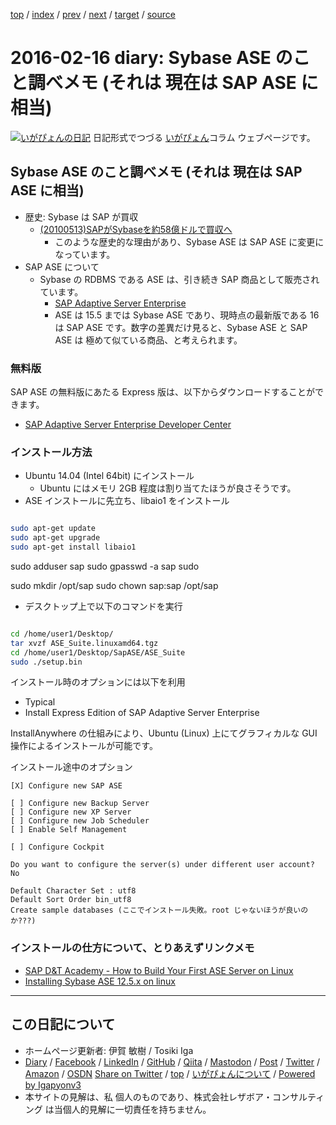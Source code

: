 [top](../index.html) 
 / [index](index.html) 
 / [prev](ig160215.html) 
 / [next](ig160217.html) 
 / [target](https://www.igapyon.jp/igapyon/diary/2016/ig160216.html) 
 / [source](https://github.com/igapyon/diary/blob/master/2016/ig160216.src.md) 

2016-02-16 diary: Sybase ASE のこと調べメモ (それは 現在は SAP ASE に相当)
=====================================================================================================
[![いがぴょんの日記](https://www.igapyon.jp/igapyon/diary/images/iga202308_128.jpg "いがぴょん")](https://www.igapyon.jp/igapyon/diary/memo/memoigapyon.html) 日記形式でつづる [いがぴょん](https://www.igapyon.jp/igapyon/diary/memo/memoigapyon.html)コラム ウェブページです。

## Sybase ASE のこと調べメモ (それは 現在は SAP ASE に相当)


* 歴史: Sybase は SAP が買収
  * [(20100513)SAPがSybaseを約58億ドルで買収へ](http://itpro.nikkeibp.co.jp/article/NEWS/20100513/347978/)
    * このような歴史的な理由があり、Sybase ASE は SAP ASE に変更になっています。
* SAP ASE について
  * Sybase の RDBMS である ASE は、引き続き SAP 商品として販売されています。
    * [SAP Adaptive Server Enterprise](http://help.sap.com/adaptive-server-enterprise/)
    * ASE は 15.5 までは Sybase ASE であり、現時点の最新版である 16 は SAP ASE です。数字の差異だけ見ると、Sybase ASE と SAP ASE は 極めて似ている商品、と考えられます。



### 無料版

SAP ASE の無料版にあたる Express 版は、以下からダウンロードすることができます。

* [SAP Adaptive Server Enterprise Developer Center](http://scn.sap.com/community/developer-center/oltp-db)



### インストール方法


* Ubuntu 14.04 (Intel 64bit) にインストール
  * Ubuntu にはメモリ 2GB 程度は割り当てたほうが良さそうです。
* ASE インストールに先立ち、libaio1 をインストール

```sh

sudo apt-get update
sudo apt-get upgrade
sudo apt-get install libaio1
```


sudo adduser sap
sudo gpasswd -a sap sudo

sudo mkdir /opt/sap
sudo chown sap:sap /opt/sap


* デスクトップ上で以下のコマンドを実行

```sh

cd /home/user1/Desktop/
tar xvzf ASE_Suite.linuxamd64.tgz 
cd /home/user1/Desktop/SapASE/ASE_Suite
sudo ./setup.bin
```

インストール時のオプションには以下を利用

* Typical
* Install Express Edition of SAP Adaptive Server Enterprise

InstallAnywhere の仕組みにより、Ubuntu (Linux) 上にてグラフィカルな GUI 操作によるインストールが可能です。

インストール途中のオプション

```
[X] Configure new SAP ASE

[ ] Configure new Backup Server
[ ] Configure new XP Server
[ ] Configure new Job Scheduler
[ ] Enable Self Management

[ ] Configure Cockpit
```



```
Do you want to configure the server(s) under different user account?
No
```



```
Default Character Set : utf8
Default Sort Order bin_utf8
Create sample databases (ここでインストール失敗。root じゃないほうが良いのか???)
```


### インストールの仕方について、とりあえずリンクメモ


* [SAP D&T Academy - How to Build Your First ASE Server on Linux](https://www.youtube.com/watch?v=r3RJS9E4LwU&list=PLWV533hWWvDn3MD3PcorLMY_C1ulcx1qK&index=23)
* [Installing Sybase ASE 12.5.x on linux](http://www.peppler.org/linux-install.html)


----------------------------------------------------------------------------------------------------

## この日記について

* ホームページ更新者: 伊賀 敏樹 / Tosiki Iga
* [Diary](https://www.igapyon.jp/igapyon/diary/) / [Facebook](https://www.facebook.com/igapyon) / [LinkedIn](https://www.linkedin.com/in/toshikiiga) / [GitHub](https://github.com/igapyon) / [Qiita](https://qiita.com/igapyon) / [Mastodon](https://social.vivaldi.net/@igapyon) / [Post](https://post.news/igapyon) / [Twitter](https://twitter.com/ToshikiIga) / [Amazon](https://www.amazon.co.jp/%E4%BC%8A%E8%B3%80-%E6%95%8F%E6%A8%B9/e/B004LTQWCQ) / [OSDN](https://ja.osdn.net/users/iga/)
[Share on Twitter](https://twitter.com/intent/tweet?hashtags=igapyon%2Cdiary%2C%E3%81%84%E3%81%8C%E3%81%B4%E3%82%87%E3%82%93&text=Sybase+ASE+%E3%81%AE%E3%81%93%E3%81%A8%E8%AA%BF%E3%81%B9%E3%83%A1%E3%83%A2+%28%E3%81%9D%E3%82%8C%E3%81%AF+%E7%8F%BE%E5%9C%A8%E3%81%AF+SAP+ASE+%E3%81%AB%E7%9B%B8%E5%BD%93%29&url=https%3A%2F%2Fwww.igapyon.jp%2Figapyon%2Fdiary%2F2016%2Fig160216.html) / [top](../index.html) / [いがぴょんについて](https://www.igapyon.jp/igapyon/diary/memo/memoigapyon.html) / [Powered by Igapyonv3](https://github.com/igapyon/igapyonv3)
* 本サイトの見解は、私 個人のものであり、株式会社レザボア・コンサルティング は当個人的見解に一切責任を持ちません。 
